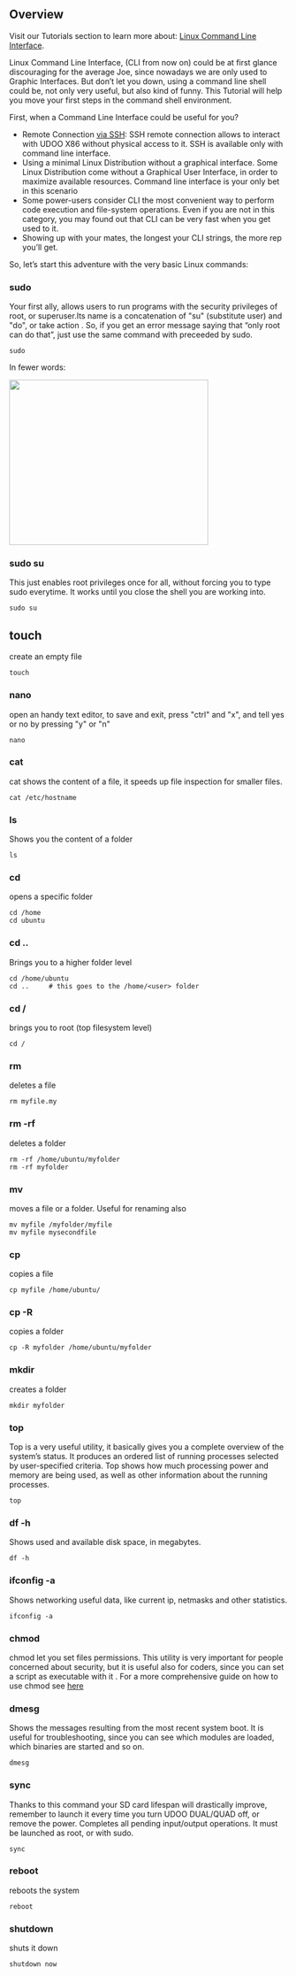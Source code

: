 ## Overview

Visit our Tutorials section to learn more about: [Linux Command Line Interface](http://www.udoo.org/tutorial/linux-command-line-interface/).

Linux Command Line Interface, (CLI from now on) could be at first glance discouraging for the average Joe, since nowadays we are only used to Graphic Interfaces. But don’t let you down, using a command line shell could be, not only  very useful, but also kind of  funny.
This Tutorial will help you move your first steps in the command shell environment.

First, when a Command Line Interface could be useful for you?

* Remote Connection [via SSH](!Basic_Setup/Remote_Desktop_(VNC)): SSH remote connection allows to interact with UDOO X86 without physical access to it. SSH is available only with command line interface.
* Using a minimal Linux Distribution without a graphical interface. Some Linux Distribution come without a Graphical User Interface, in order to maximize available resources. Command line interface is your only bet in this scenario
* Some power-users consider CLI the most convenient way to perform code execution and file-system operations. Even if you are not in this category, you may found out that CLI can be very fast when you get used to it.
* Showing up with your mates, the longest your CLI strings, the more rep you’ll get.



So, let’s start this adventure with the very basic Linux commands:

### sudo

Your first ally, allows users to run programs with the security privileges of root, or superuser.Its name is a concatenation of "su" (substitute user) and "do", or take action . So, if you get an error message saying that “only root can do that”, just use the same command with preceeded by sudo.

    sudo

In fewer words:

<img src="../img/sandwich.png" width="360" height="299" class="alignnone" />

### sudo su
This just enables root privileges once for all, without forcing you to type sudo everytime. It works until you close the shell you are working into.

    sudo su

## touch

create an empty file

    touch

### nano
open an handy  text editor, to save and exit, press "ctrl" and "x", and tell yes or no by pressing "y" or "n"

    nano


### cat

cat shows the content of a file, it speeds up file inspection for smaller files.

    cat /etc/hostname

### ls

Shows you the content of a folder

    ls

### cd
opens a specific folder

    cd /home
    cd ubuntu


### cd ..

Brings you to a higher folder level

    cd /home/ubuntu
    cd ..     # this goes to the /home/<user> folder

### cd /

brings you to root (top filesystem level)

    cd /

### rm

deletes a file

    rm myfile.my

### rm -rf

deletes a folder

    rm -rf /home/ubuntu/myfolder
    rm -rf myfolder

### mv

moves a file or a folder. Useful for renaming also

    mv myfile /myfolder/myfile
    mv myfile mysecondfile

### cp

copies a file

    cp myfile /home/ubuntu/

### cp -R

copies a folder

    cp -R myfolder /home/ubuntu/myfolder

### mkdir

creates a folder

    mkdir myfolder

### top

Top is a very useful utility, it basically gives you a complete overview of the system’s status. It produces an ordered list of running processes selected by user-specified criteria. Top shows how much processing power and memory are being used, as well as other information about the running processes.

    top

### df -h

Shows used and available disk space, in megabytes.

    df -h

### ifconfig -a

Shows networking useful data, like current ip, netmasks and other statistics.

    ifconfig -a

### chmod

chmod let you set files permissions. This utility is very important for people concerned about security, but it is useful also for coders, since you can set a script as executable with it .
For a more comprehensive guide on how to use chmod see [here](http://www.unixref.com/guides/chmod-guide.php)

### dmesg
Shows the messages resulting from the most recent system boot. It is useful for troubleshooting, since you can see which modules are loaded, which binaries are started and so on.

    dmesg

### sync

Thanks to this command your SD card lifespan will drastically improve, remember to launch it every time you turn UDOO DUAL/QUAD off, or remove the power. Completes all pending input/output operations. It must be launched as root, or with sudo.

    sync

### reboot

reboots the system

    reboot

### shutdown

shuts it down

    shutdown now
